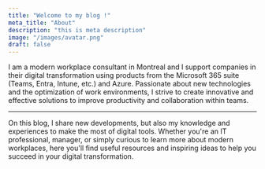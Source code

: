 ```yaml
---
title: "Welcome to my blog !"
meta_title: "About"
description: "this is meta description"
image: "/images/avatar.png"
draft: false
---
```


I am a modern workplace consultant in Montreal and I support companies in their digital transformation using products from the Microsoft 365 suite (Teams, Entra, Intune, etc.) and Azure.
Passionate about new technologies and the optimization of work environments, I strive to create innovative and effective solutions to improve productivity and collaboration within teams.

---

On this blog, I share new developments, but also my knowledge and experiences to make the most of digital tools. Whether you're an IT professional, manager, or simply curious to learn more about modern workplaces, here you'll find useful resources and inspiring ideas to help you succeed in your digital transformation.